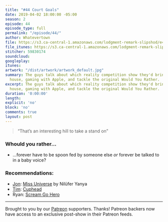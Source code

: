 ```yaml
---
title: "#44 Court Goals"
date: 2019-04-02 18:00:00 -05:00
season: 2
episode: 44
episode_type: full
permalink: "/episode/44/"
author: Whatevertown
file: https://s3.ca-central-1.amazonaws.com/lodgment-remark-slipshod/e44.mp3
file_itunes: https://s3.ca-central-1.amazonaws.com/lodgment-remark-slipshod/e44.m4a
stitcher: 59830174
soundcloud:
googleplay:
itunes:
artwork: "/dist/artwork/artwork_default.jpg"
summary: The guys talk about which reality competition show they'd bring to their
  house, gaming with Apple, and tackle the original Would You Rather.
excerpt: The guys talk about which reality competition show they'd bring to their
  house, gaming with Apple, and tackle the original Would You Rather.
duration: '0:00:00'
length:
explicit: 'no'
block: 'no'
comments: true
layout: post
---
```


> “That’s an interesting hill to take a stand on”

### Whould you rather…
- …forever have to be spoon fed by someone else *or* forever be talked to in a baby voice?

### Recommendations:
- [Jon](https://twitter.com/jondueck): [Miss Universe](https://open.spotify.com/album/366RU1rMDp2GXD2oqK1U3b?si=ix21qLibQQOqH0Co8G76ug) by Nilüfer Yanya
- [Tim](https://twitter.com/timjosephwall): [Cuphead](http://www.cupheadgame.com)
- Ryan: [Scream Go Hero](https://itunes.apple.com/us/app/scream-go-hero/id1212039074?mt=8)

---

Brought to you by our [Patreon](https://www.patreon.com/whatevertown) supporters. Thanks! Patreon backers now have access to an exclusive post-show in their Patreon feeds.
